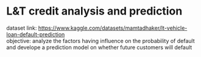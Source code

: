 # L&T credit analysis and prediction 
dataset link: https://www.kaggle.com/datasets/mamtadhaker/lt-vehicle-loan-default-prediction \
objective: analyze the factors having influence on the probability of default and develope a prediction model on whether future customers will default
